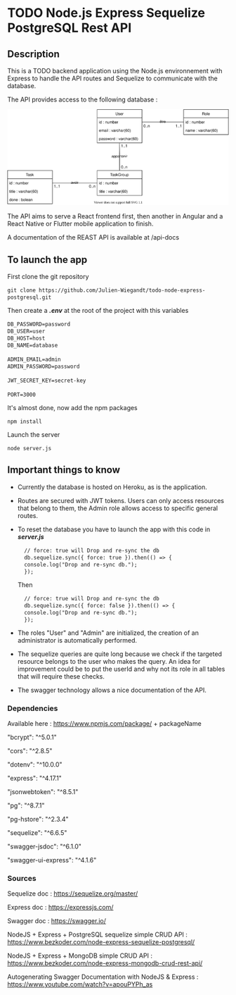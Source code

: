 # TODO Node.js Express Sequelize PostgreSQL Rest API

## Description

This is a TODO backend application using the Node.js environnement with Express to handle the API routes and Sequelize to communicate with the database.

The API provides access to the following database :

![Database UML diagram](/app/assets/TODO-database-uml.svg)

The API aims to serve a React frontend first, then another in Angular and a React Native or Flutter mobile application to finish.

A documentation of the REAST API is available at /api-docs

## To launch the app

First clone the git repository

    git clone https://github.com/Julien-Wiegandt/todo-node-express-postgresql.git

Then create a **_.env_** at the root of the project with this variables

    DB_PASSWORD=password
    DB_USER=user
    DB_HOST=host
    DB_NAME=database

    ADMIN_EMAIL=admin
    ADMIN_PASSWORD=password

    JWT_SECRET_KEY=secret-key

    PORT=3000

It's almost done, now add the npm packages

    npm install

Launch the server

    node server.js

## Important things to know

- Currently the database is hosted on Heroku, as is the application.

- Routes are secured with JWT tokens. Users can only access resources that belong to them, the Admin role allows access to specific general routes.

- To reset the database you have to launch the app with this code in **_server.js_**

        // force: true will Drop and re-sync the db
        db.sequelize.sync({ force: true }).then(() => {
        console.log("Drop and re-sync db.");
        });

  Then

        // force: true will Drop and re-sync the db
        db.sequelize.sync({ force: false }).then(() => {
        console.log("Drop and re-sync db.");
        });

- The roles "User" and "Admin" are initialized, the creation of an administrator is automatically performed.

- The sequelize queries are quite long because we check if the targeted resource belongs to the user who makes the query. An idea for improvement could be to put the userId and why not its role in all tables that will require these checks.

- The swagger technology allows a nice documentation of the API.

### Dependencies

Available here :
https://www.npmjs.com/package/ + packageName

"bcrypt": "^5.0.1"

"cors": "^2.8.5"

"dotenv": "^10.0.0"

"express": "^4.17.1"

"jsonwebtoken": "^8.5.1"

"pg": "^8.7.1"

"pg-hstore": "^2.3.4"

"sequelize": "^6.6.5"

"swagger-jsdoc": "^6.1.0"

"swagger-ui-express": "^4.1.6"

### Sources

Sequelize doc :
https://sequelize.org/master/

Express doc :
https://expressjs.com/

Swagger doc :
https://swagger.io/

NodeJS + Express + PostgreSQL sequelize simple CRUD API :
https://www.bezkoder.com/node-express-sequelize-postgresql/

NodeJS + Express + MongoDB simple CRUD API :
https://www.bezkoder.com/node-express-mongodb-crud-rest-api/

Autogenerating Swagger Documentation with NodeJS & Express :
https://www.youtube.com/watch?v=apouPYPh_as

